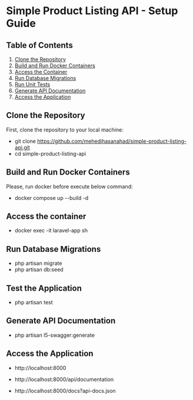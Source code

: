 # Simple Product Listing API - Setup Guide

## Table of Contents

1. [Clone the Repository](#clone-the-repository)
2. [Build and Run Docker Containers](#build-and-run-docker-containers)
3. [Access the Container](#access-the-container)
4. [Run Database Migrations](#run-database-migrations)
5. [Run Unit Tests](#run-unit-tests)
6. [Generate API Documentation](#generate-api-documentation)
7. [Access the Application](#access-the-application)

## Clone the Repository

First, clone the repository to your local machine:

- git clone https://github.com/mehedihasanahad/simple-product-listing-api.git
- cd simple-product-listing-api

## Build and Run Docker Containers

Please, run docker before execute below command:

- docker compose up --build -d

## Access the container
- docker exec -it laravel-app sh

## Run Database Migrations

- php artisan migrate
- php artisan db:seed

## Test the Application

- php artisan test

## Generate API Documentation

- php artisan l5-swagger:generate

## Access the Application

- http://localhost:8000

- http://localhost:8000/api/documentation

- http://localhost:8000/docs?api-docs.json